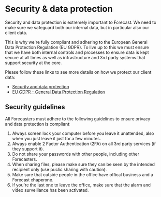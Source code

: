 # Security & data protection

Security and data protection is extremely important to Forecast. We need to make sure we safeguard both our internal data, but in particular also our client data.

This is why we're fully compliant and adhering to the European General Data Protection Regulation (EU GDPR). To live up to this we must ensure that we have both internal controls and processes to ensure data is kept secure at all times as well as infrastructure and 3rd party systems that support security at the core.

Please follow these links to see more details on how we protect our client data:

* [Security and data protection](https://www.forecast.app/security)
* [EU GDPR - General Data Protection Regulation](https://www.forecast.app/gdpr)

## Security guidelines

All Forecasters must adhere to the following guidelines to ensure privacy and data protection is compliant:

1. Always screen lock your computer before you leave it unattended, also when you just leave it just for a few minutes.
2. Always enable 2 Factor Authentication (2FA) on all 3rd party services (if they support it).
3. Do not share your passwords with other people, including other Forecasters.
4. When sharing files, please make sure they can be seen by the intended recipient only (use puclic sharing with caution).
5. Make sure that outside people in the office have offical business and a Forecast chaperone.
6. If you're the last one to leave the office, make sure that the alarm and video surveillance has been activated.
